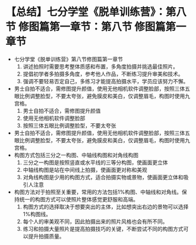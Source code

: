 # 【总结】七分学堂《脱单训练营》：第八节 修图篇第一章节：第八节 修图篇第一章节

-   七分学堂《脱单训练营》第八节修图篇第一章节
    1.  讲述拍照时需要思考整体质感和布置，多角度拍摄并挑选最佳照片。
    2.  提倡初学者多拍摄多角度，参考他人作品，不断练习提升审美和技术。
    3.  强调不要轻易否定自己，多练习才能提高拍摄水平，学员应该努力不懈。
-   男士自拍不适合，需修图提升颜值，使用无他相机软件调整脸部，按照三体五眼比例调整脸型，不要太夸张，避免膜皮和美白，仅调整眉毛，构图时使用九宫格。
    1.  男士自拍不适合，需修图提升颜值
    2.  使用无他相机软件调整脸部
    3.  按照三体五眼比例调整脸型，不要太夸张
-   男士自拍不适合，需修图提升颜值，使用无他相机软件调整脸部，按照三体五眼比例调整脸型，不要太夸张，避免膜皮和美白，仅调整眉毛，构图时使用九宫格。
-   构图方式包括三分之一构图、中轴线构图和对角线构图
    1.  三分之一构图是按照竖直或水平线的三等分构图，使画面更立体
    2.  中轴线构图是站在中间线上拍摄，使画面更对称和美观
    3.  对角线构图是少用的构图方式，适合拍摄实物或景物，使画面更立体和吸引人注意
-   构图方法对于拍照至关重要，常用的方法包括1%构图、中轴线和对角线。保持统一的构图方式可以使照片整体感觉更舒服和高端。
    1.  构图方式的选择取决于想要突出的主体，比如想突出右边的景物可以选择1%构图线。
    2.  每个人的审美观不同，因此拍摄出来的照片风格也会有所不同。
    3.  练习和拍摄大量照片是提高拍摄技巧的关键，不断尝试不同的构图方式可以提升拍摄质量。
